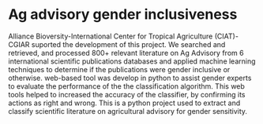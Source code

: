 # Ag advisory gender inclusiveness
Alliance Bioversity-International Center for Tropical Agriculture (CIAT)-CGIAR suported the development of this project.
We searched and retrieved, and processed 800+ relevant literature on Ag Advisory from 6 international scientific publications databases and applied machine learning techniques to 
determine if the publications were gender inclusive or otherwise. web-based tool was develop in python to assist gender experts 
to evaluate the performance of the the classification algorithm. This web tools helped to increased the accuracy of the classifier, 
by confirming its actions as right and wrong.
This is a python project used to extract and classify scientific literature on agricultural advisory for gender sensitivity. 
